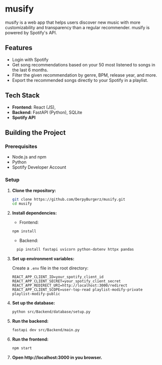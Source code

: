 # musify

musify is a web app that helps users discover new music with more customizability and transparency than a regular recommender. musify is powered by Spotify's API.

## Features

- Login with Spotify
- Get song recommendations based on your 50 most listened to songs in the last 6 months.
- Filter the given recommendation by genre, BPM, release year, and more.
- Export the recommended songs directly to your Spotify in a playlist.

## Tech Stack

- **Frontend:** React (JS),
- **Backend:** FastAPI (Python), SQLite
- **Spotify API**

## Building the Project

### Prerequisites

- Node.js and npm
- Python
- Spotify Developer Account

### Setup

1. **Clone the repository:**

   ```sh
   git clone https://github.com/DerpyBurgerz/musify.git
   cd musify
   ```

2. **Install dependencies:**

   - Frontend:

   ```sh
   npm install
   ```

   - Backend:

   ```sh
     pip install fastapi uvicorn python-dotenv httpx pandas
   ```

3. **Set up environment variables:**

   Create a `.env` file in the root directory:

   ```
   REACT_APP_CLIENT_ID=your_spotify_client_id
   REACT_APP_CLIENT_SECRET=your_spotify_client_secret
   REACT_APP_REDIRECT_URI=http://localhost:3000/redirect
   REACT_APP_CLIENT_SCOPE=user-top-read playlist-modify-private playlist-modify-public
   ```

4. **Set up the database:**

   ```sh
   python src/Backend/database/setup.py
   ```

5. **Run the backend:**

   ```sh
   fastapi dev src/Backend/main.py
   ```

6. **Run the frontend:**

   ```sh
   npm start
   ```

7. **Open http://localhost:3000 in you browser.**
